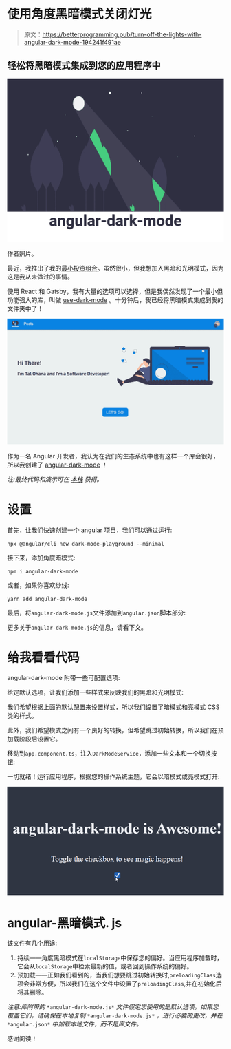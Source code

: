 # 使用角度黑暗模式关闭灯光

> 原文：<https://betterprogramming.pub/turn-off-the-lights-with-angular-dark-mode-194241f491ae>

## 轻松将黑暗模式集成到您的应用程序中

![](img/7a67623311f74a4bbcd5f4290bb61cb2.png)

作者照片。

最近，我推出了我的[最小投资组合](https://talohana.com/)。虽然很小，但我想加入黑暗和光明模式，因为这是我从未做过的事情。

使用 React 和 Gatsby，我有大量的选项可以选择，但是我偶然发现了一个最小但功能强大的库，叫做 [use-dark-mode](https://github.com/donavon/use-dark-mode) 。十分钟后，我已经将黑暗模式集成到我的文件夹中了！

![](img/f4f524d99f7846c8f9fb078cf0124405.png)

作为一名 Angular 开发者，我认为在我们的生态系统中也有这样一个库会很好，所以我创建了 [angular-dark-mode](https://github.com/talohana/angular-dark-mode) ！

*注:最终代码和演示可在* [*本栈*](https://stackblitz.com/edit/angular-dark-mode-blog-example?file=src%2Fapp%2Fapp.component.ts) *获得。*

# 设置

首先，让我们快速创建一个 angular 项目，我们可以通过运行:

```
npx @angular/cli new dark-mode-playground --minimal
```

接下来，添加角度暗模式:

```
npm i angular-dark-mode 
```

或者，如果你喜欢纱线:

```
yarn add angular-dark-mode
```

最后，将`angular-dark-mode.js`文件添加到`angular.json`脚本部分:

更多关于`angular-dark-mode.js`的信息，请看下文。

# 给我看看代码

angular-dark-mode 附带一些可配置选项:

给定默认选项，让我们添加一些样式来反映我们的黑暗和光明模式:

我们希望根据上面的默认配置来设置样式，所以我们设置了暗模式和亮模式 CSS 类的样式。

此外，我们希望模式之间有一个良好的转换，但希望跳过初始转换，所以我们在预加载阶段后设置它。

移动到`app.component.ts`，注入`DarkModeService`，添加一些文本和一个切换按钮:

一切就绪！运行应用程序，根据您的操作系统主题，它会以暗模式或亮模式打开:

![](img/31151564bc81042910b74ebc76f5b404.png)

# angular-黑暗模式. js

该文件有几个用途:

1.  持续——角度黑暗模式在`localStorage`中保存您的偏好。当应用程序加载时，它会从`localStorage`中检索最新的值，或者回到操作系统的偏好。
2.  预加载——正如我们看到的，当我们想要跳过初始转换时,`preloadingClass`选项会非常方便，所以我们在这个文件中设置了`preloadingClass`,并在初始化后将其删除。

*注意:库附带的* `*angular-dark-mode.js*` *文件假定您使用的是默认选项。如果您覆盖它们，请确保在本地复制* `*angular-dark-mode.js*` *，进行必要的更改，并在* `*angular.json*` *中加载本地文件，而不是库文件。*

感谢阅读！